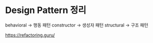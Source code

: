 # Design Pattern 정리


behavioral -> 행동 패턴
constructor -> 생성자 패턴
structural -> 구조 패턴

https://refactoring.guru/